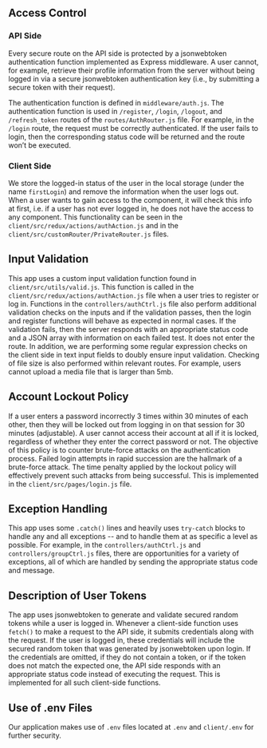 ## Access Control

### API Side

Every secure route on the API side is protected by a jsonwebtoken authentication function implemented as Express middleware. A user cannot, for example, retrieve their profile information from the server without being logged in via a secure jsonwebtoken authentication key (i.e., by submitting a secure token with their request).

The authentication function is defined in ```middleware/auth.js```. The authentication function is used in ```/register```, ```/login```, ```/logout```, and ```/refresh_token``` routes of the ```routes/AuthRouter.js``` file. For example, in the ```/login``` route, the request must be correctly authenticated. If the user fails to login, then the corresponding status code will be returned and the route won’t be executed.

### Client Side

We store the logged-in status of the user in the local storage (under the name ```firstLogin```) and remove the information when the user logs out. When a user wants to gain access to the component, it will check this info at first, i.e. if a user has not ever logged in, he does not have the access to any component. This functionality can be seen in the ```client/src/redux/actions/authAction.js``` and in the ```client/src/customRouter/PrivateRouter.js``` files.

## Input Validation

This app uses a custom input validation function found in ```client/src/utils/valid.js```. This function is called in the ```client/src/redux/actions/authAction.js``` file when a user tries to register or log in. Functions in the ```controllers/authCtrl.js``` file also perform additional validation checks on the inputs and if the validation passes, then the login and register functions will behave as expected in normal cases. If the validation fails, then the server responds with an appropriate status code and a JSON array with information on each failed test. It does not enter the route. In addition, we are performing some regular expression checks on the client side in text input fields to doubly ensure input validation. Checking of file size is also performed within relevant routes. For example, users cannot upload a media file that is larger than 5mb.

## Account Lockout Policy

If a user enters a password incorrectly 3 times within 30 minutes of each other, then they will be locked out from logging in on that session for 30 minutes (adjustable). A user cannot access their account at all if it is locked, regardless of whether they enter the correct password or not. The objective of this policy is to counter brute-force attacks on the authentication process. Failed login attempts in rapid succession are the hallmark of a brute-force attack. The time penalty applied by the lockout policy will effectively prevent such attacks from being successful. This is implemented in the ```client/src/pages/login.js``` file.

## Exception Handling

This app uses some ```.catch()``` lines and heavily uses ```try-catch``` blocks to handle any and all exceptions -- and to handle them at as specific a level as possible. For example, in the ```controllers/authCtrl.js``` and ```controllers/groupCtrl.js``` files, there are opportunities for a variety of exceptions, all of which are handled by sending the appropriate status code and message.

## Description of User Tokens

The app uses jsonwebtoken to generate and validate secured random tokens while a user is logged in. Whenever a client-side function uses ```fetch()``` to make a request to the API side, it submits credentials along with the request. If the user is logged in, these credentials will include the secured random token that was generated by jsonwebtoken upon login. If the credentials are omitted, if they do not contain a token, or if the token does not match the expected one, the API side responds with an appropriate status code instead of executing the request. This is implemented for all such client-side functions.

## Use of .env Files

Our application makes use of ```.env``` files located at ```.env``` and ```client/.env``` for further security.